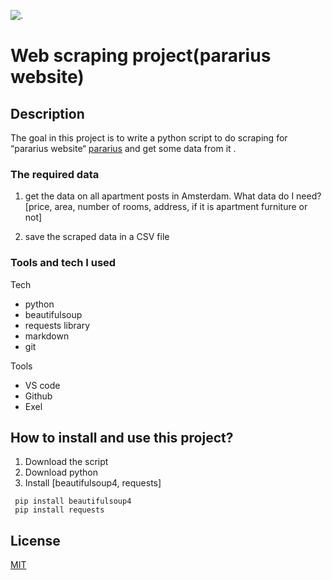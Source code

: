 
![.](.bs.jpg "any")

# Web scraping project(pararius website)

## Description 

The goal in this project is to write a python script to do scraping for “pararius website“ [pararius](https://www.pararius.com/english) and get some data from it .

### The required data

1. get the data on all apartment posts in Amsterdam. What data do I need? [price, area, number of rooms, address, if it is apartment furniture or not]

2. save the scraped data in a CSV file

### Tools and tech I used 

Tech
* python
* beautifulsoup
* requests library
* markdown
* git


Tools
* VS code
* Github
* Exel


## How to install and use this project?
 1. Download the script
 2. Download python
 3. Install [beautifulsoup4, requests] 
 ```
  pip install beautifulsoup4
  pip install requests 
```
## License
[MIT](https://choosealicense.com/licenses/mit/)
